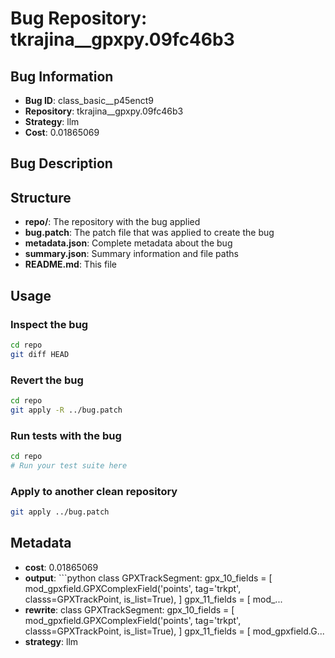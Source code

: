 # Bug Repository: tkrajina__gpxpy.09fc46b3

## Bug Information

- **Bug ID**: class_basic__p45enct9
- **Repository**: tkrajina__gpxpy.09fc46b3
- **Strategy**: llm
- **Cost**: 0.01865069

## Bug Description



## Structure

- **repo/**: The repository with the bug applied
- **bug.patch**: The patch file that was applied to create the bug
- **metadata.json**: Complete metadata about the bug
- **summary.json**: Summary information and file paths
- **README.md**: This file

## Usage

### Inspect the bug
```bash
cd repo
git diff HEAD
```

### Revert the bug
```bash
cd repo
git apply -R ../bug.patch
```

### Run tests with the bug
```bash
cd repo
# Run your test suite here
```

### Apply to another clean repository
```bash
git apply ../bug.patch
```

## Metadata

- **cost**: 0.01865069
- **output**: ```python
class GPXTrackSegment:
    gpx_10_fields = [
            mod_gpxfield.GPXComplexField('points', tag='trkpt', classs=GPXTrackPoint, is_list=True),
    ]
    gpx_11_fields = [
            mod_...
- **rewrite**: class GPXTrackSegment:
    gpx_10_fields = [
            mod_gpxfield.GPXComplexField('points', tag='trkpt', classs=GPXTrackPoint, is_list=True),
    ]
    gpx_11_fields = [
            mod_gpxfield.G...
- **strategy**: llm
